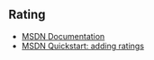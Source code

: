 ## Rating
- [MSDN Documentation](http://msdn.microsoft.com/en-us/library/windows/apps/br211895.aspx)
- [MSDN Quickstart: adding ratings](http://msdn.microsoft.com/en-us/library/windows/apps/hh465489.aspx)

